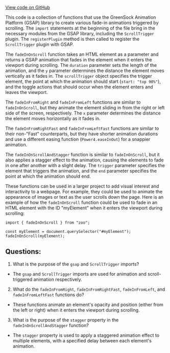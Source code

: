 [View code on GitHub](zoo-labs/zoo/blob/master/core/src/animation/index.tsx)

This code is a collection of functions that use the GreenSock Animation Platform (GSAP) library to create various fade-in animations triggered by scrolling. The `import` statements at the beginning of the file bring in the necessary modules from the GSAP library, including the `ScrollTrigger` plugin. The `registerPlugin` method is then called to register the `ScrollTrigger` plugin with GSAP.

The `fadeInOnScroll` function takes an HTML element as a parameter and returns a GSAP animation that fades in the element when it enters the viewport during scrolling. The `duration` parameter sets the length of the animation, and the `y` parameter determines the distance the element moves vertically as it fades in. The `scrollTrigger` object specifies the trigger element, the point at which the animation should start (`start: "top 90%"`), and the toggle actions that should occur when the element enters and leaves the viewport.

The `fadeInFromRight` and `fadeInFromLeft` functions are similar to `fadeInOnScroll`, but they animate the element sliding in from the right or left side of the screen, respectively. The `x` parameter determines the distance the element moves horizontally as it fades in.

The `fadeInFromRightFast` and `fadeInFromLeftFast` functions are similar to their non-"Fast" counterparts, but they have shorter animation durations and use a different easing function (`Power4.easeInOut`) for a snappier animation.

The `fadeInOnScrollAndStagger` function is similar to `fadeInOnScroll`, but it also applies a stagger effect to the animation, causing the elements to fade in one after another with a slight delay. The `trigger` parameter specifies the element that triggers the animation, and the `end` parameter specifies the point at which the animation should end.

These functions can be used in a larger project to add visual interest and interactivity to a webpage. For example, they could be used to animate the appearance of images or text as the user scrolls down the page. Here is an example of how the `fadeInOnScroll` function could be used to fade in an HTML element with the ID "myElement" when it enters the viewport during scrolling:

```
import { fadeInOnScroll } from "zoo";

const myElement = document.querySelector("#myElement");
fadeInOnScroll(myElement);
```
## Questions: 
 1. What is the purpose of the `gsap` and `ScrollTrigger` imports?
- The `gsap` and `ScrollTrigger` imports are used for animation and scroll-triggered animation respectively.

2. What do the `fadeInFromRight`, `fadeInFromRightFast`, `fadeInFromLeft`, and `fadeInFromLeftFast` functions do?
- These functions animate an element's opacity and position (either from the left or right) when it enters the viewport during scrolling.

3. What is the purpose of the `stagger` property in the `fadeInOnScrollAndStagger` function?
- The `stagger` property is used to apply a staggered animation effect to multiple elements, with a specified delay between each element's animation.